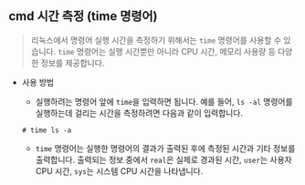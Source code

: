 ## cmd 시간 측정 (time 명령어)

> 리눅스에서 명령어 실행 시간을 측정하기 위해서는 `time` 명령어를 사용할 수 있습니다. `time` 명령어는 실행 시간뿐만 아니라 CPU 시간, 메모리 사용량 등 다양한 정보를 제공합니다.

- 사용 방법

  - 실행하려는 명령어 앞에 `time`을 입력하면 됩니다. 예를 들어, `ls -al` 명령어를 실행하는데 걸리는 시간을 측정하려면 다음과 같이 입력합니다.

  ```
  # time ls -a
  ```

  - `time` 명령어는 실행한 명령어의 결과가 출력된 후에 측정된 시간과 기타 정보를 출력합니다. 출력되는 정보 중에서 `real`은 실제로 경과된 시간, `user`는 사용자 CPU 시간, `sys`는 시스템 CPU 시간을 나타냅니다.
